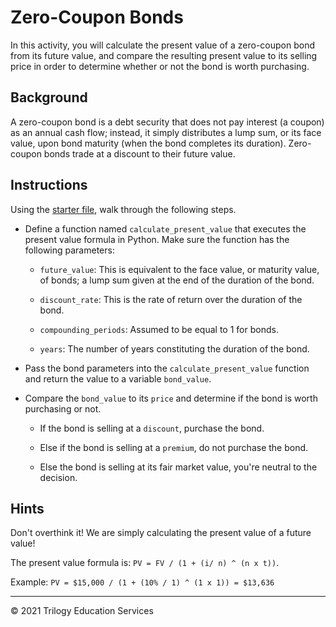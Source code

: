 # Zero-Coupon Bonds

In this activity, you will calculate the present value of a zero-coupon bond from its future value, and compare the resulting present value to its selling price in order to determine whether or not the bond is worth purchasing.

## Background

A zero-coupon bond is a debt security that does not pay interest (a coupon) as an annual cash flow; instead, it simply distributes a lump sum, or its face value, upon bond maturity (when the bond completes its duration). Zero-coupon bonds trade at a discount to their future value.

## Instructions

Using the [starter file](Unsolved/zero_coupon_bonds.py), walk through the following steps.

* Define a function named `calculate_present_value` that executes the present value formula in Python. Make sure the function has the following parameters:

  * `future_value`: This is equivalent to the face value, or maturity value, of bonds; a lump sum given at the end of the duration of the bond.

  * `discount_rate`: This is the rate of return over the duration of the bond.

  * `compounding_periods`: Assumed to be equal to 1 for bonds.

  * `years`: The number of years constituting the duration of the bond.

* Pass the bond parameters into the `calculate_present_value` function and return the value to a variable `bond_value`.

* Compare the `bond_value` to its `price` and determine if the bond is worth purchasing or not.

  * If the bond is selling at a `discount`, purchase the bond.

  * Else if the bond is selling at a `premium`, do not purchase the bond.

  * Else the bond is selling at its fair market value, you're neutral to the decision.

## Hints

Don't overthink it! We are simply calculating the present value of a future value! 

The present value formula is:  `PV = FV / (1 + (i/ n) ^ (n x t))`.  

Example: `PV = $15,000 / (1 + (10% / 1) ^ (1 x 1)) = $13,636`

---

© 2021 Trilogy Education Services
